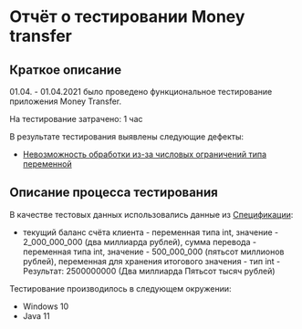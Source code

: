 # Отчёт о тестировании Money transfer

## Краткое описание

01.04. - 01.04.2021 было проведено функциональное тестирование приложения Money Transfer.

На тестирование затрачено: 1 час 

В результате тестирования выявлены следующие дефекты:
* [Невозможность обработки из-за числовых ограничений типа переменной](https://github.com/laroffi/money-transfer/issues/1) 


## Описание процесса тестирования

В качестве тестовых данных использовались данные из [Спецификации](https://github.com/netology-code/javaqa-homeworks/tree/master/programming):
* текущий баланс счёта клиента - переменная типа int, значение - 2_000_000_000 (два миллиарда рублей), 
сумма перевода - переменная типа int, значение - 500_000_000 (пятьсот миллионов рублей), переменная для хранения итогового значения - тип int - Результат: 2500000000 (Два миллиарда Пятьсот тысяч рублей)


Тестирование производилось в следующем окружении:
* Windows 10
* Java 11

